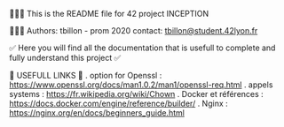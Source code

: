 👨🏻‍💻 This is the README file for 42 project INCEPTION

👨🏼‍🎓 Authors: tbillon - prom 2020
contact: tbillon@student.42lyon.fr

✅ Here you will find all the documentation that is usefull to complete and fully understand this project ✅

🔗 USEFULL LINKS 🔗
. option for Openssl : https://www.openssl.org/docs/man1.0.2/man1/openssl-req.html
. appels systems : https://fr.wikipedia.org/wiki/Chown
. Docker et références : https://docs.docker.com/engine/reference/builder/
. Nginx : https://nginx.org/en/docs/beginners_guide.html